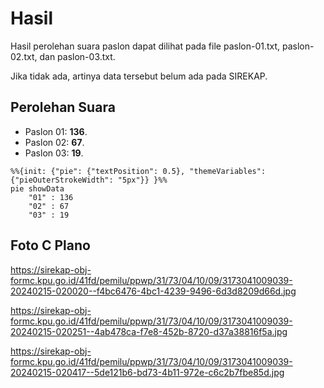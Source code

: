 # Hasil

Hasil perolehan suara paslon dapat dilihat pada file paslon-01.txt, paslon-02.txt, dan paslon-03.txt.

Jika tidak ada, artinya data tersebut belum ada pada SIREKAP.

## Perolehan Suara

 * Paslon 01: **136**.
 * Paslon 02: **67**.
 * Paslon 03: **19**.

```mermaid
%%{init: {"pie": {"textPosition": 0.5}, "themeVariables": {"pieOuterStrokeWidth": "5px"}} }%%
pie showData
    "01" : 136
    "02" : 67
    "03" : 19
```
## Foto C Plano

https://sirekap-obj-formc.kpu.go.id/41fd/pemilu/ppwp/31/73/04/10/09/3173041009039-20240215-020020--f4bc6476-4bc1-4239-9496-6d3d8209d66d.jpg

https://sirekap-obj-formc.kpu.go.id/41fd/pemilu/ppwp/31/73/04/10/09/3173041009039-20240215-020251--4ab478ca-f7e8-452b-8720-d37a38816f5a.jpg

https://sirekap-obj-formc.kpu.go.id/41fd/pemilu/ppwp/31/73/04/10/09/3173041009039-20240215-020417--5de121b6-bd73-4b11-972e-c6c2b7fbe85d.jpg
